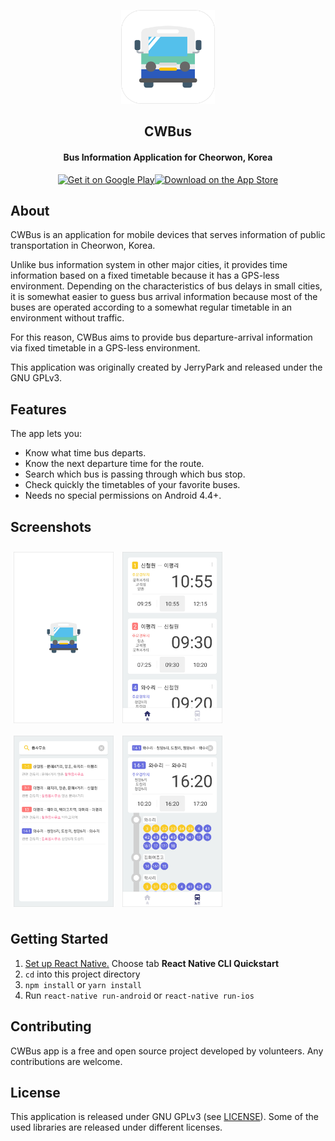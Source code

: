 <p align="center"><a href="https://newpipe.schabi.org"><img src="readme/icon_border.png" width="150"></a></p> 
<h2 align="center"><b>CWBus</b></h2>
<h4 align="center">Bus Information Application for Cheorwon, Korea</h4>
<p align="center" style="align-items: center; justify-content: center; display: flex;"><a href="https://play.google.com/store/apps/details?id=com.CWBus" target="_blank">
    <img alt="Get it on Google Play"
        height="75"
        src="https://play.google.com/intl/en_us/badges/static/images/badges/en_badge_web_generic.png" />
</a>  
<a href="https://itunes.apple.com/us/app/id1459386682" target="_blank">
    <img alt="Download on the App Store"
        height="50"
        src="https://upload.wikimedia.org/wikipedia/commons/thumb/3/3c/Download_on_the_App_Store_Badge.svg/270px-Download_on_the_App_Store_Badge.svg.png" />
        </a></p> 

## About

CWBus is an application for mobile devices that serves information of public transportation in Cheorwon, Korea.  

Unlike bus information system in other major cities, it provides time information based on a fixed timetable because it has a GPS-less environment. Depending on the characteristics of bus delays in small cities, it is somewhat easier to guess bus arrival information because most of the buses are operated according to a somewhat regular timetable in an environment without traffic.  

For this reason, CWBus aims to provide bus departure-arrival information via fixed timetable in a GPS-less environment.  

This application was originally created by JerryPark and released under the GNU GPLv3.

## Features

The app lets you:
- Know what time bus departs.
- Know the next departure time for the route.
- Search which bus is passing through which bus stop.
- Check quickly the timetables of your favorite buses.
- Needs no special permissions on Android 4.4+.

## Screenshots

[<img src="readme/s1.png" align="center"
width="160"
    hspace="5" vspace="10">](readme/s1.png)
[<img src="readme/s2.png" align="center"
width="160"
    hspace="5" vspace="10">](readme/s2.png)
[<img src="readme/s3.png" align="center"
width="160"
    hspace="5" vspace="10">](readme/s3.png)
[<img src="readme/s4.png" align="center"
width="160"
    hspace="5" vspace="10">](readme/s4.png)

## Getting Started

1. [Set up React Native.](https://facebook.github.io/react-native/docs/getting-started.html) Choose tab **React Native CLI Quickstart**
2. `cd` into this project directory
3. `npm install` or `yarn install`
4. Run `react-native run-android` or `react-native run-ios`

## Contributing

CWBus app is a free and open source project developed by volunteers. Any contributions are welcome.

## License

This application is released under GNU GPLv3 (see [LICENSE](LICENSE)).
Some of the used libraries are released under different licenses.
